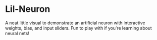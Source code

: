 # Lil-Neuron
A neat little visual to demonstrate an artificial neuron with interactive weights, bias, and input sliders. Fun to play with if you're learning about neural nets!
